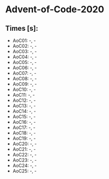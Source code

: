 # Advent-of-Code-2020

## Times [s]:

- AoC01: -, -
- AoC02: -, -
- AoC03: -, -
- AoC04: -, -
- AoC05: -, -
- AoC06: -, -
- AoC07: -, -
- AoC08: -, -
- AoC09: -, -
- AoC10: -, -
- AoC11: -, -
- AoC12: -, -
- AoC13: -, -
- AoC14: -, -
- AoC15: -, -
- AoC16: -, -
- AoC17: -, -
- AoC18: -, -
- AoC19: -, -
- AoC20: -, -
- AoC21: -, -
- AoC22: -, -
- AoC23: -, -
- AoC24: -, -
- AoC25: -, -
